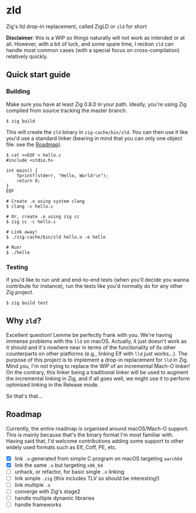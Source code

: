 # zld

Zig's lld drop-in replacement, called ZigLD or `zld` for short

**Disclaimer**: this is a WIP so things naturally will not work as intended or at all.
However, with a bit of luck, and some spare time, I reckon `zld` can handle most common
cases (with a special focus on cross-compilation) relatively quickly.

## Quick start guide

### Building

Make sure you have at least Zig 0.8.0 in your path. Ideally, you're using Zig compiled
from source tracking the master branch.

```
$ zig build
```

This will create the `zld` binary in `zig-cache/bin/zld`. You can then use it like you'd
use a standard linker (bearing in mind that you can only one object file: see the [Roadmap](##Roadmap)).

```
$ cat <<EOF > hello.c
#include <stdio.h>

int main() {
    fprintf(stderr, "Hello, World!\n");
    return 0;
}
EOF

# Create .o using system clang
$ clang -c hello.c

# Or, create .o using zig cc
$ zig cc -c hello.c

# Link away!
$ ./zig-cache/bin/zld hello.o -o hello

# Run!
$ ./hello
```

### Testing

If you'd like to run unit and end-to-end tests (when you'll decide you wanna contribute for instance),
run the tests like you'd normally do for any other Zig project.

```
$ zig build test
```

## Why `zld`?

Excellent question! Lemme be perfectly frank with you. We're having immense problems with
the `lld` on macOS. Actually, it just doesn't work as it should and it's nowhere near in terms of the
functionality of its other counterparts on other platforms (e.g., linking Elf with `lld` just works...).
The purpose of this project is to implement a drop-in replacement for `lld` in Zig. Mind you, I'm not trying
to replace the WIP of an incremental Mach-O linker! On the contrary, this linker being a traditional
linker will be used to augment the incremental linking in Zig, and if all goes well, we might
use it to perform optimised linking in the Release mode.

So that's that...

## Roadmap

Currently, the entire roadmap is organised around macOS/Mach-O support. This is mainly because
that's the binary format I'm most familiar with. Having said that, I'd welcome contributions
adding some support to other widely used formats such as Elf, Coff, PE, etc.

- [x] link `.o` generated from simple C program on macOS targeting `aarch64`
- [x] link the same `.o` but targeting `x86_64`
- [ ] unhack, or refactor, for basic single `.o` linking
- [ ] link simple `.zig` (this includes TLV so should be interesting!)
- [ ] link multiple `.o`
- [ ] converge with Zig's stage2
- [ ] handle multiple dynamic libraries
- [ ] handle frameworks

